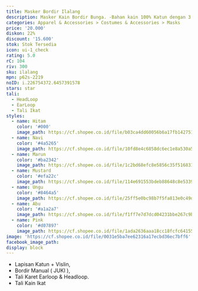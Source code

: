 ```yaml
---
title: Masker Bordir Ilalang
description: Masker Kain Bordir Bunga. -Bahan kain 100% Katun dengan 3 lapisan.
categories: Apparel & Accessories > Costumes & Accessories > Masks
price: '20.000'
diskon: 22%
discount: '15.600'
stok: Stok Tersedia
icon: ui-1_check
rating: 5.0
rC: 104
riv: 300
sku: ilalang
mpn: p62s-2219
noID: i.226754372.6457391578
stars: star
tali:
  - HeadLoop
  - EarLoop
  - Tali Ikat
styles:
  - name: Hitam
    color: '#000'
    image_path: https://cf.shopee.co.id/file/b03ca4dd60056b6a17fb142751a84cd3
  - name: Navi
    color: '#4a5265'
    image_path: https://cf.shopee.co.id/file/10fd8e4c6858dc6ec1e8a530a5fb6621
  - name: Marun
    color: '#ba2342'
    image_path: https://cf.shopee.co.id/file/1c2bd68efc8e5856c35f516831b0018d
  - name: Mustard
    color: '#efa22c'
    image_path: https://cf.shopee.co.id/file/114e691553bdeb88648c8e5339f7196a
  - name: Ungu
    color: '#8464a5'
    image_path: https://cf.shopee.co.id/file/25ff5e0bc98b7f5fa813e0c49da3f62c
  - name: Abu
    color: '#a1a2a7'
    image_path: https://cf.shopee.co.id/file/f1ff7e7d7dcd04231bbe267c9bca4b07
  - name: Pink
    color: '#d07897'
    image_path: https://cf.shopee.co.id/file/1ada2636aaa18cc18fcfc6415526f48a
image: 'https://cf.shopee.co.id/file/0031e5ba7ee62316a17ecbd36ec7bff6'
facebook_image_path:
display: block
---
```


- Lapisan Katun + Vislin,
- Bordir Manual ( JUKI ),
- Tali Karet Earloop & Headloop.
- Tali Kain Ikat
